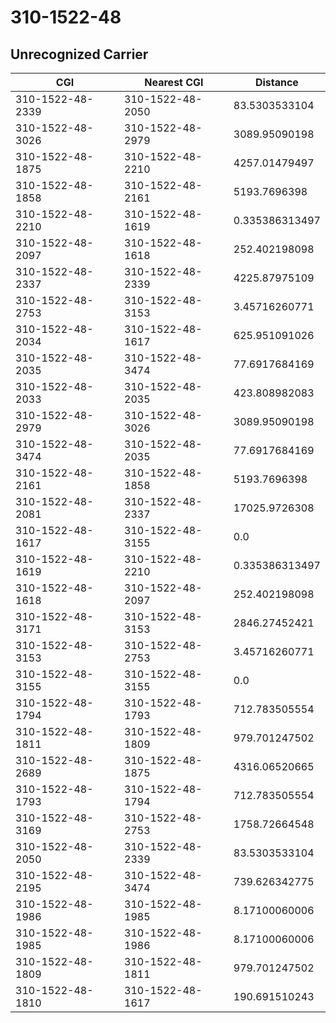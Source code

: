 # 310-1522-48
## Unrecognized Carrier


| CGI | Nearest CGI | Distance |
|-----|-------------|----------|
| 310-1522-48-2339 | 310-1522-48-2050 | 83.5303533104 |
| 310-1522-48-3026 | 310-1522-48-2979 | 3089.95090198 |
| 310-1522-48-1875 | 310-1522-48-2210 | 4257.01479497 |
| 310-1522-48-1858 | 310-1522-48-2161 | 5193.7696398 |
| 310-1522-48-2210 | 310-1522-48-1619 | 0.335386313497 |
| 310-1522-48-2097 | 310-1522-48-1618 | 252.402198098 |
| 310-1522-48-2337 | 310-1522-48-2339 | 4225.87975109 |
| 310-1522-48-2753 | 310-1522-48-3153 | 3.45716260771 |
| 310-1522-48-2034 | 310-1522-48-1617 | 625.951091026 |
| 310-1522-48-2035 | 310-1522-48-3474 | 77.6917684169 |
| 310-1522-48-2033 | 310-1522-48-2035 | 423.808982083 |
| 310-1522-48-2979 | 310-1522-48-3026 | 3089.95090198 |
| 310-1522-48-3474 | 310-1522-48-2035 | 77.6917684169 |
| 310-1522-48-2161 | 310-1522-48-1858 | 5193.7696398 |
| 310-1522-48-2081 | 310-1522-48-2337 | 17025.9726308 |
| 310-1522-48-1617 | 310-1522-48-3155 | 0.0 |
| 310-1522-48-1619 | 310-1522-48-2210 | 0.335386313497 |
| 310-1522-48-1618 | 310-1522-48-2097 | 252.402198098 |
| 310-1522-48-3171 | 310-1522-48-3153 | 2846.27452421 |
| 310-1522-48-3153 | 310-1522-48-2753 | 3.45716260771 |
| 310-1522-48-3155 | 310-1522-48-3155 | 0.0 |
| 310-1522-48-1794 | 310-1522-48-1793 | 712.783505554 |
| 310-1522-48-1811 | 310-1522-48-1809 | 979.701247502 |
| 310-1522-48-2689 | 310-1522-48-1875 | 4316.06520665 |
| 310-1522-48-1793 | 310-1522-48-1794 | 712.783505554 |
| 310-1522-48-3169 | 310-1522-48-2753 | 1758.72664548 |
| 310-1522-48-2050 | 310-1522-48-2339 | 83.5303533104 |
| 310-1522-48-2195 | 310-1522-48-3474 | 739.626342775 |
| 310-1522-48-1986 | 310-1522-48-1985 | 8.17100060006 |
| 310-1522-48-1985 | 310-1522-48-1986 | 8.17100060006 |
| 310-1522-48-1809 | 310-1522-48-1811 | 979.701247502 |
| 310-1522-48-1810 | 310-1522-48-1617 | 190.691510243 |
